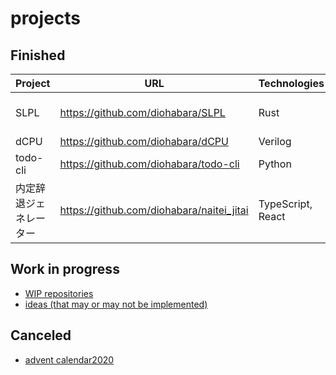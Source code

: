 # projects

## Finished

| Project | URL | Technologies | Description |
| - | - | - | - |
| SLPL | <https://github.com/diohabara/SLPL> | Rust | a simple programming language |
| dCPU | <https://github.com/diohabara/dCPU> | Verilog | a simple CPU |
| todo-cli | <https://github.com/diohabara/todo-cli> | Python | a simple CLI TODO app |
| 内定辞退ジェネレーター | <https://github.com/diohabara/naitei_jitai> | TypeScript, React | a tool to decline offers |

## Work in progress

- [WIP repositories](https://github.com/diohabara?tab=repositories&q=topic%3Awip&type=&language=&sort=)
- [ideas (that may or may not be implemented)](https://github.com/diohabara/projects/issues/1)

## Canceled

- [advent calendar2020](https://diohabara.github.io/challenges/advent-calendar2020/)

